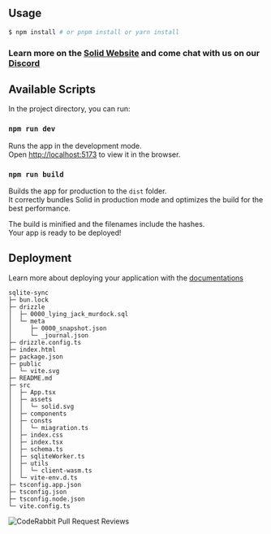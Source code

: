 ## Usage

```bash
$ npm install # or pnpm install or yarn install
```

### Learn more on the [Solid Website](https://solidjs.com) and come chat with us on our [Discord](https://discord.com/invite/solidjs)

## Available Scripts

In the project directory, you can run:

### `npm run dev`

Runs the app in the development mode.<br>
Open [http://localhost:5173](http://localhost:5173) to view it in the browser.

### `npm run build`

Builds the app for production to the `dist` folder.<br>
It correctly bundles Solid in production mode and optimizes the build for the best performance.

The build is minified and the filenames include the hashes.<br>
Your app is ready to be deployed!

## Deployment

Learn more about deploying your application with the [documentations](https://vite.dev/guide/static-deploy.html)

```
sqlite-sync
├─ bun.lock
├─ drizzle
│  ├─ 0000_lying_jack_murdock.sql
│  └─ meta
│     ├─ 0000_snapshot.json
│     └─ _journal.json
├─ drizzle.config.ts
├─ index.html
├─ package.json
├─ public
│  └─ vite.svg
├─ README.md
├─ src
│  ├─ App.tsx
│  ├─ assets
│  │  └─ solid.svg
│  ├─ components
│  ├─ consts
│  │  └─ miagration.ts
│  ├─ index.css
│  ├─ index.tsx
│  ├─ schema.ts
│  ├─ sqliteWorker.ts
│  ├─ utils
│  │  └─ client-wasm.ts
│  └─ vite-env.d.ts
├─ tsconfig.app.json
├─ tsconfig.json
├─ tsconfig.node.json
└─ vite.config.ts

```


![CodeRabbit Pull Request Reviews](https://img.shields.io/coderabbit/prs/github/ShaulLavo/sqlite-sync?utm_source=oss&utm_medium=github&utm_campaign=ShaulLavo%2Fsqlite-sync&labelColor=171717&color=FF570A&link=https%3A%2F%2Fcoderabbit.ai&label=CodeRabbit+Reviews)
